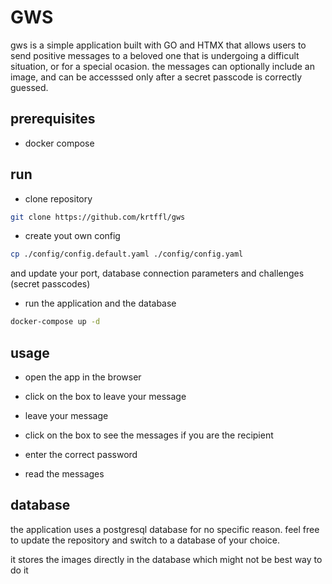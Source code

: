 # GWS 

gws is a simple application built with GO and HTMX that allows users to send positive messages to a beloved one that is 
undergoing a difficult situation, or for a special ocasion. the messages can optionally include an image, and can be accesssed
only after a secret passcode is correctly guessed.

## prerequisites

- docker compose

## run 

- clone repository

```bash
git clone https://github.com/krtffl/gws
```

- create yout own config

```bash
cp ./config/config.default.yaml ./config/config.yaml
```

and update your port, database connection parameters and challenges (secret passcodes)

- run the application and the database

```bash
docker-compose up -d 
```

## usage

- open the app in the browser
- click on the box to leave your message
- leave your message

- click on the box to see the messages if you are the recipient
- enter the correct password
- read the messages

## database

the application uses a postgresql database for no specific reason. feel free to update the repository
and switch to a database of your choice. 

it stores the images directly in the database which might not be best way to do it


